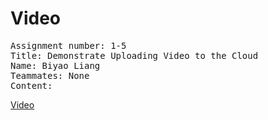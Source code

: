 # Video
<pre>
Assignment number: 1-5
Title: Demonstrate Uploading Video to the Cloud
Name: Biyao Liang
Teammates: None 
Content:
</pre>
[Video](https://drive.google.com/file/d/15i_Mp3YTXBtb_QbmSVmwrLb6VhJ4tluO/view?usp=sharing)


